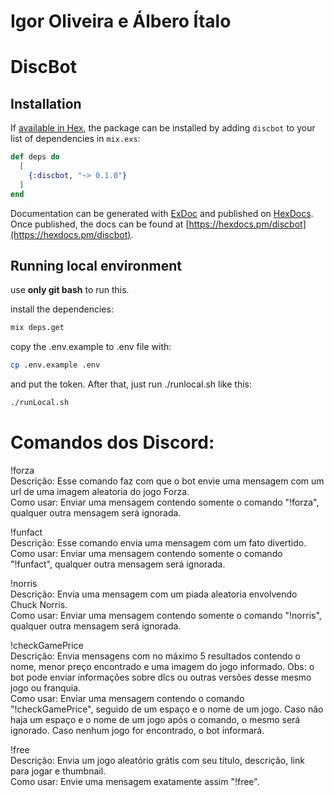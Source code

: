# Igor Oliveira e Álbero Ítalo

# DiscBot

## Installation

If [available in Hex](https://hex.pm/docs/publish), the package can be installed
by adding `discbot` to your list of dependencies in `mix.exs`:

```elixir
def deps do
  [
    {:discbot, "~> 0.1.0"}
  ]
end
```

Documentation can be generated with [ExDoc](https://github.com/elixir-lang/ex_doc)
and published on [HexDocs](https://hexdocs.pm). Once published, the docs can
be found at [https://hexdocs.pm/discbot](https://hexdocs.pm/discbot).

## Running local environment

use **only git bash** to run this.

install the dependencies:

```bash
mix deps.get
```

copy the .env.example to .env file with:

```bash
cp .env.example .env
```

and put the token. After that, just run ./runlocal.sh like this:

```bash
./runLocal.sh
```

# Comandos dos Discord:

!forza\
Descrição: Esse comando faz com que o bot envie uma mensagem com um url de uma imagem aleatoria do jogo Forza.\
Como usar: Enviar uma mensagem contendo somente o comando "!forza", qualquer outra mensagem será ignorada.

!funfact\
Descrição: Esse comando envia uma mensagem com um fato divertido.\
Como usar: Enviar uma mensagem contendo somente o comando "!funfact", qualquer outra mensagem será ignorada.

!norris\
Descrição: Envia uma mensagem com um piada aleatoria envolvendo Chuck Norris.\
Como usar: Enviar uma mensagem contendo somente o comando "!norris", qualquer outra mensagem será ignorada.

!checkGamePrice\
Descrição: Envia mensagens com no máximo 5 resultados contendo o nome, menor preço encontrado e uma imagem do jogo informado. Obs: o bot pode enviar informações sobre dlcs ou outras versões desse mesmo jogo ou franquia.\
Como usar: Enviar uma mensagem contendo o comando "!checkGamePrice", seguido de um espaço e o nome de um jogo. Caso não haja um espaço e o nome de um jogo após o comando, o mesmo será ignorado. Caso nenhum jogo for encontrado, o bot informará.

!free\
Descrição: Envia um jogo aleatório grátis com seu título, descrição, link para jogar e thumbnail.\
Como usar: Envie uma mensagem exatamente assim "!free".